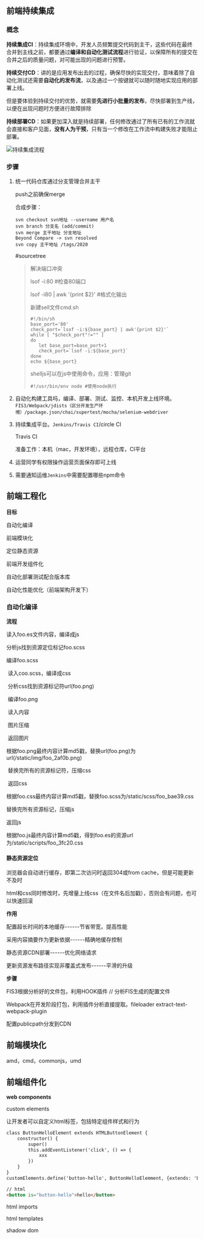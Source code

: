 ## 前端持续集成

### 概念

**持续集成CI**：持续集成环境中，开发人员频繁提交代码到主干，这些代码在最终合并到主线之前，都要通过**编译和自动化测试流程**进行验证，以保障所有的提交在合并之后的质量问题，对可能出现的问题进行预警。

**持续交付CD**：讲的是应用发布出去的过程，确保尽快的实现交付，意味着除了自动化测试还需要**自动化的发布流**，以及通过一个按键就可以随时随地实现应用的部署上线。

但是要体验到持续交付的优势，就需要**先进行小批量的发布**，尽快部署到生产线，以便在出现问题时方便进行故障排除

**持续部署CD**：如果更加深入就是持续部署，任何修改通过了所有已有的工作流就会直接和客户见面，**没有人为干预**，只有当一个修改在工作流中构建失败才能阻止部署。

![持续集成流程](D:\project\Front\project\notes\media\持续集成流程.png)

### 步骤

1. 统一代码仓库通过分支管理合并主干

   push之前确保merge

   合成步骤：

   ```
   svn checkout svn地址 --username 用户名
   svn branch 分支名 (add/commit)
   svn merge 主干地址 分支地址
   Beyond Compare -> svn resolved
   svn copy 主干地址 /tags/2020
   ```

   #sourcetree

   > 解决端口冲突
   >
   > lsof -i:80 #检查80端口
   >
   > lsof -i80 | awk '{print $2}' #格式化输出
   >
   > 新建sell文件cmd.sh
   >
   > ```shell
   > #!/bin/sh
   > base_port='80'
   > check_port=`lsof -i:${base_port} | awk'{print $2}'`
   > while [ "$check_port"!="" ]
   > do
   > 	let base_port=base_port+1
   > 	check_port=`lsof -i:${base_port}`
   > done
   > echo ${base_port}
   > ```
   >
   > shelljs可以在js中使用命令，应用：管理git
   >
   > ```shell
   > #!/usr/bin/env node #使用node执行
   > ```

2. 自动化构建工具吗，编译、部署、测试、监控、本机开发上线环境。`FIS3/Webpack/jdists（区分开发生产环境）/package.json/chai/supertest/mocha/selenium-webdriver`

3. 持续集成平台。`Jenkins/Travis CI`/circle CI 

   Travis CI

   准备工作：本机（mac，开发环境），远程仓库，CI平台

4. 运营同学有权限操作运营页面保存即可上线

5. 需要通知运维`Jenkins`中需要配置哪些npm命令

## 前端工程化

**目标**

自动化编译

前端模块化

定位静态资源

前端开发组件化

自动化部署测试配合版本库

自动化性能优化（前端架构开发下）

### 自动化编译

**流程**

读入foo.es文件内容，编译成js

分析js找到资源定位标记foo.scss

编译foo.scss

​	读入coo.scss，编译成css

​	分析css找到资源标记符url(foo.png)

​	编译foo.png

​		读入内容

​		图片压缩

​		返回图片

​	根据foo.png最终内容计算md5戳，替换url(foo.png)为url(/static/img/foo_2af0b.png)

​	替换完所有的资源标记符，压缩css

​	返回css

根据foo.css最终内容计算md5戳，替换foo.scss为/static/scss/foo_bae39.css

替换完所有资源标记，压缩js

返回js

根据foo.js最终内容计算md5戳，得到foo.es的资源url为/static/scripts/foo_3fc20.css

#### 静态资源定位

浏览器会自动进行缓存，即第二次访问时返回304或from cache，但是可能更新不及时

html和css同时修改时，先增量上线css（在文件名后加戳），否则会有问题，也可以快速回滚

**作用**

配置超长时间的本地缓存------节省带宽，提高性能

采用内容摘要作为更新依据------精确地缓存控制

静态资源CDN部署------优化网络请求

更新资源发布路径实现非覆盖式发布------平滑的升级

**步骤**

FIS3根据分析好的文件包，利用HOOK插件 // 分析FIS生成的配置文件

Webpack在开发阶段打包，利用插件分析直接提取。fileloader extract-text-webpack-plugin

配置publicpath分发到CDN

## 前端模块化

amd，cmd，commonjs，umd

## 前端组件化

**web components**

custom elements

让开发者可以自定义html标签，包括特定组件样式和行为

```html
class ButtonHelloElement extends HTMLButtonElement {
    constructor() {
        super()
        this.addEventListener('click', () => {
            xxx
        })
    }
}
customElements.define('button-hello', ButtonHelloElemment, {extends: 'button'})

// html
<button is="button-hello">hello</button>
```

html imports

html templates

shadow dom